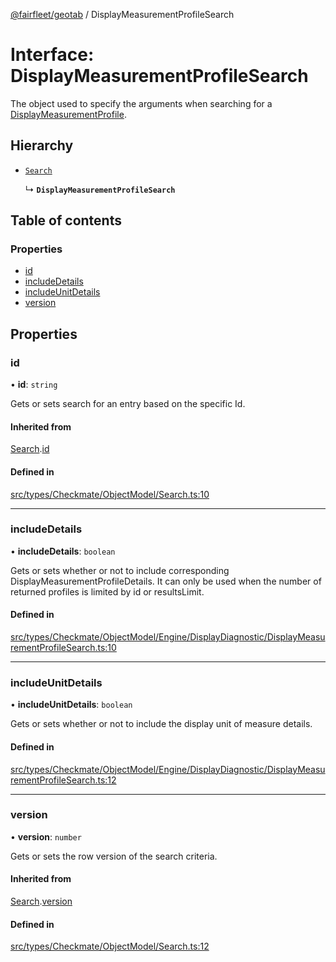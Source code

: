 [@fairfleet/geotab](../README.md) / DisplayMeasurementProfileSearch

# Interface: DisplayMeasurementProfileSearch

The object used to specify the arguments when searching for a [DisplayMeasurementProfile](DisplayMeasurementProfile.md).

## Hierarchy

- [`Search`](Search.md)

  ↳ **`DisplayMeasurementProfileSearch`**

## Table of contents

### Properties

- [id](DisplayMeasurementProfileSearch.md#id)
- [includeDetails](DisplayMeasurementProfileSearch.md#includedetails)
- [includeUnitDetails](DisplayMeasurementProfileSearch.md#includeunitdetails)
- [version](DisplayMeasurementProfileSearch.md#version)

## Properties

### id

• **id**: `string`

Gets or sets search for an entry based on the specific Id.

#### Inherited from

[Search](Search.md).[id](Search.md#id)

#### Defined in

[src/types/Checkmate/ObjectModel/Search.ts:10](https://github.com/fairfleet/geotab/blob/ff38bfc/src/types/Checkmate/ObjectModel/Search.ts#L10)

___

### includeDetails

• **includeDetails**: `boolean`

Gets or sets whether or not to include corresponding DisplayMeasurementProfileDetails. It can only be used when the number of returned profiles is limited by id or resultsLimit.

#### Defined in

[src/types/Checkmate/ObjectModel/Engine/DisplayDiagnostic/DisplayMeasurementProfileSearch.ts:10](https://github.com/fairfleet/geotab/blob/ff38bfc/src/types/Checkmate/ObjectModel/Engine/DisplayDiagnostic/DisplayMeasurementProfileSearch.ts#L10)

___

### includeUnitDetails

• **includeUnitDetails**: `boolean`

Gets or sets whether or not to include the display unit of measure details.

#### Defined in

[src/types/Checkmate/ObjectModel/Engine/DisplayDiagnostic/DisplayMeasurementProfileSearch.ts:12](https://github.com/fairfleet/geotab/blob/ff38bfc/src/types/Checkmate/ObjectModel/Engine/DisplayDiagnostic/DisplayMeasurementProfileSearch.ts#L12)

___

### version

• **version**: `number`

Gets or sets the row version of the search criteria.

#### Inherited from

[Search](Search.md).[version](Search.md#version)

#### Defined in

[src/types/Checkmate/ObjectModel/Search.ts:12](https://github.com/fairfleet/geotab/blob/ff38bfc/src/types/Checkmate/ObjectModel/Search.ts#L12)
